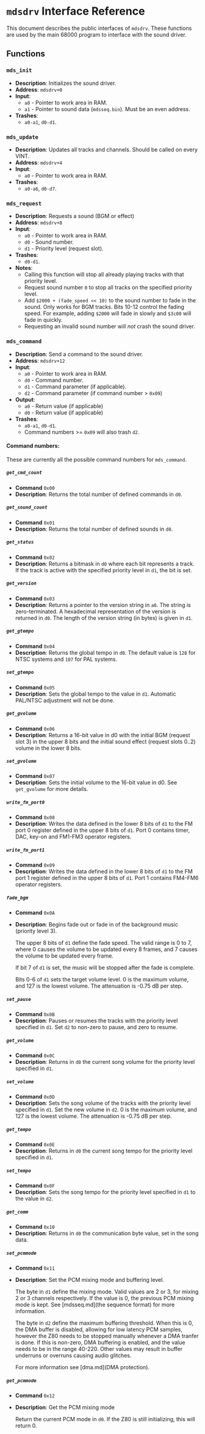 `mdsdrv` Interface Reference
============================

This document describes the public interfaces of `mdsdrv`.
These functions are used by the main 68000 program to interface with
the sound driver.

Functions
---------

### `mds_init`
- **Description**: Initializes the sound driver.
- **Address**: `mdsdrv+0`
- **Input**:
	- `a0` - Pointer to work area in RAM.
	- `a1` - Pointer to sound data (`mdsseq.bin`). Must be an even
		address.
- **Trashes**:
	- `a0-a1`, `d0-d1`.

### `mds_update`
- **Description**: Updates all tracks and channels. Should be called
	on every VINT.
- **Address**: `mdsdrv+4`
- **Input**:
	- `a0` - Pointer to work area in RAM.
- **Trashes**:
	- `a0-a6`, `d0-d7`.

### `mds_request`
- **Description**: Requests a sound (BGM or effect)
- **Address**: `mdsdrv+8`
- **Input**:
	- `a0` - Pointer to work area in RAM.
	- `d0` - Sound number.
	- `d1` - Priority level (request slot).
- **Trashes**:
	- `d0-d1`.
- **Notes**:
	- Calling this function will stop all already playing tracks with
		that priority level.
	- Request sound number `0` to stop all tracks on the specified
		priority level.
	- Add `$2000 + (fade_speed << 10)` to the sound number to fade in
		the sound. Only works for BGM tracks. Bits 10-12 control the
		fading speed. For example, adding `$2000` will fade in slowly
		and `$3c00` will fade in quickly.
	- Requesting an invalid sound number will _not_ crash the sound
		driver.

### `mds_command`
- **Description**: Send a command to the sound driver.
- **Address**: `mdsdrv+12`
- **Input**:
	- `a0` - Pointer to work area in RAM.
	- `d0` - Command number.
	- `d1` - Command parameter (if applicable).
	- `d2` - Command parameter (if command number > `0x09`)
- **Output**:
	- `a0` - Return value (if applicable)
	- `d0` - Return value (if applicable)
- **Trashes**:
	- `a0-a1`, `d0-d1`.
	- Command numbers >= `0x09` will also trash `d2`.

#### Command numbers:
These are currently all the possible command numbers for `mds_command`.

##### `get_cmd_count`
- **Command** `0x00`
- **Description**: Returns the total number of defined commands in
	`d0`.

##### `get_sound_count`
- **Command** `0x01`
- **Description**: Returns the total number of defined sounds in `d0`.

##### `get_status`
- **Command** `0x02`
- **Description**: Returns a bitmask in `d0` where each bit represents
	a track. If the track is active with the specified priority level
	in `d1`, the bit is set.

##### `get_version`
- **Command** `0x03`
- **Description**: Returns a pointer to the version string in `a0`. The
	string is zero-terminated. A hexadecimal representation of the
	version is returned in `d0`. The length of the version string (in
	bytes) is given in `d1`.

##### `get_gtempo`
- **Command** `0x04`
- **Description**: Returns the global tempo in `d0`. The default value
	is `128` for NTSC systems and `107` for PAL systems.

##### `set_gtempo`
- **Command** `0x05`
- **Description**: Sets the global tempo to the value in `d1`. Automatic
	PAL/NTSC adjustment will not be done.

##### `get_gvolume`
- **Command** `0x06`
- **Description**: Returns a 16-bit value in d0 with the initial BGM
	(request slot 3) in the upper 8 bits and the initial sound effect
	(request slots 0..2) volume in the lower 8 bits.

##### `set_gvolume`
- **Command** `0x07`
- **Description**: Sets the initial volume to the 16-bit value in d0.
	See `get_gvolume` for more details.

##### `write_fm_port0`
- **Command** `0x08`
- **Description**: Writes the data defined in the lower 8 bits of `d1`
	to the FM port 0 register defined in the upper 8 bits of `d1`.
	Port 0 contains timer, DAC, key-on and FM1-FM3 operator registers.

##### `write_fm_port1`
- **Command** `0x09`
- **Description**: Writes the data defined in the lower 8 bits of `d1`
	to the FM port 1 register defined in the upper 8 bits of `d1`.
	Port 1 contains FM4-FM6 operator registers.

##### `fade_bgm`
- **Command** `0x0A`
- **Description**: Begins fade out or fade in of the background music
	(priority level 3).

	The upper 8 bits of `d1` define the fade speed. The valid range
	is 0 to 7, where 0 causes the volume to be updated every 8 frames,
	and 7 causes the volume to be updated every frame.

	If bit 7 of `d1` is set, the music will be stopped after the fade
	is complete.

	Bits 0-6 of `d1` sets the target volume level. 0 is the maximum
	volume, and 127 is the lowest volume. The attenuation is -0.75 dB
	per step.

##### `set_pause`
- **Command** `0x0B`
- **Description**: Pauses or resumes the tracks with the priority
	level specified in `d1`. Set `d2` to non-zero to pause, and zero
	to resume.

##### `get_volume`
- **Command** `0x0C`
- **Description**: Returns in `d0` the current song volume for the
	priority level specified in `d1`.

##### `set_volume`
- **Command** `0x0D`
- **Description**: Sets the song volume of the tracks with the priority
	level specified in `d1`. Set the new volume in `d2`. 0 is the
	maximum volume, and 127 is the lowest volume. The attenuation is
	-0.75 dB per step.

##### `get_tempo`
- **Command** `0x0E`
- **Description**: Returns in `d0` the current song tempo for the
	priority level specified in `d1`.

##### `set_tempo`
- **Command** `0x0F`
- **Description**: Sets the song tempo for the priority level specified
	in `d1` to the value in `d2`.

##### `get_comm`
- **Command** `0x10`
- **Description**: Returns in `d0` the communication byte value, set in
	the song data.

##### `set_pcmmode`
- **Command** `0x11`
- **Description**: Set the PCM mixing mode and buffering level.

	The byte in `d1` define the mixing mode. Valid values are
    2 or 3, for mixing 2 or 3 channels respectively. If the value is 0,
	the previous PCM mixing mode is kept.
	See [mdsseq.md](the sequence format) for more information.

	The byte in `d2` define the maximum buffering threshold.
	When this is 0, the DMA buffer is disabled, allowing for low latency
	PCM samples, however the Z80 needs to be stopped manually whenever
	a DMA tranfer is done. If this is non-zero, DMA buffering is enabled,
	and the value needs to be in the range 40-220. Other values may
	result in buffer underruns or overruns causing audio glitches.

	For more information see [dma.md](DMA protection).

##### `get_pcmmode`
- **Command** `0x12`
- **Description**: Get the PCM mixing mode

	Return the current PCM mode in `d0`. If the Z80 is still
	initializing, this will return 0.

